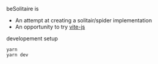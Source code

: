 
beSolitaire is

- An attempt at creating a solitair/spider implementation
- An opportunity to try [vite-js](https://vitejs.dev/)


developement setup

```
yarn 
yarn dev
```